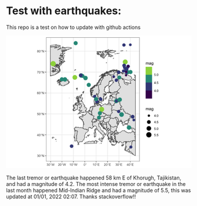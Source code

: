 <!-- README.md is generated from README.Rmd. Please edit that file -->

Test with earthquakes:
======================

This repo is a test on how to update with github actions

![](man/figures/README-unnamed-chunk-2-1.png)

The last tremor or earthquake happened 58 km E of Khorugh, Tajikistan,
and had a magnitude of 4.2. The most intense tremor or earthquake in the
last month happened Mid-Indian Ridge and had a magnitude of 5.5, this
was updated at 01/01, 2022 02:07. Thanks stackoverflow!!
